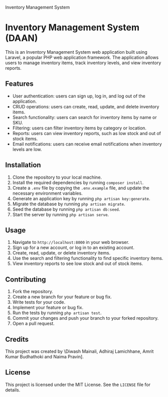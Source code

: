 Inventory Management System

Inventory Management System (DAAN)
===========================

This is an Inventory Management System web application built using Laravel, a popular PHP web application framework. The application allows users to manage inventory items, track inventory levels, and view inventory reports.

Features
--------

*   User authentication: users can sign up, log in, and log out of the application.
*   CRUD operations: users can create, read, update, and delete inventory items.
*   Search functionality: users can search for inventory items by name or SKU.
*   Filtering: users can filter inventory items by category or location.
*   Reports: users can view inventory reports, such as low stock and out of stock items.
*   Email notifications: users can receive email notifications when inventory levels are low.

Installation
------------

1.  Clone the repository to your local machine.
2.  Install the required dependencies by running `composer install`.
3.  Create a `.env` file by copying the `.env.example` file, and update the necessary environment variables.
4.  Generate an application key by running `php artisan key:generate`.
5.  Migrate the database by running `php artisan migrate`.
6.  Seed the database by running `php artisan db:seed`.
7.  Start the server by running `php artisan serve`.

Usage
-----

1.  Navigate to `http://localhost:8000` in your web browser.
2.  Sign up for a new account, or log in to an existing account.
3.  Create, read, update, or delete inventory items.
4.  Use the search and filtering functionality to find specific inventory items.
5.  View inventory reports to see low stock and out of stock items.

Contributing
------------

1.  Fork the repository.
2.  Create a new branch for your feature or bug fix.
3.  Write tests for your code.
4.  Implement your feature or bug fix.
5.  Run the tests by running `php artisan test`.
6.  Commit your changes and push your branch to your forked repository.
7.  Open a pull request.

Credits
-------

This project was created by \Diwash Mainali, Adhiraj Lamichhane, Amrit Kumar Budhathoki and Naima Pravin].

License
-------

This project is licensed under the MIT License. See the `LICENSE` file for details.
